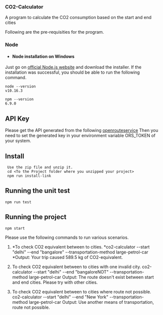 ### CO2-Calculator
A program to calculate the CO2 consumption based on the start and end cities

Following are the pre-requisities for the program.
### Node
- #### Node installation on Windows

Just go on [official Node.js website](https://nodejs.org/) and download the installer.
If the installation was successful, you should be able to run the following command.

    node --version
    v10.16.3

    npm --version
    6.9.0

## API Key
Please get the API generated from the following [openrouteservice](https://openrouteservice.org/)
Then you need to set the generated key in your environment variable ORS_TOKEN of your system.

## Install

     Use the zip file and unzip it.
     cd <To the Project folder where you unzipped your project>
     npm run install-link

## Running the unit test

    npm run test
    
## Running the project

    npm start


Please use the following commands to run various scenarios.
1. *To check CO2 equivalent between to cities.
   *co2-calculator --start "delhi" --end "bangalore" --transportation-method large-petrol-car
   *Output: Your trip caused 589.5 kg of CO2-equivalent.

2. To check CO2 equivalent between to cities with one invalid city.
co2-calculator --start "delhi" --end "bangaloreNOT" --transportation-method large-petrol-car
Output: The route doesn't exist between start and end cities. Please try with other cities.

3. To check CO2 equivalent between to cities where route not possible.
co2-calculator --start "delhi" --end "New York" --transportation-method large-petrol-car
Output: Use another means of transportation, route not possible.
